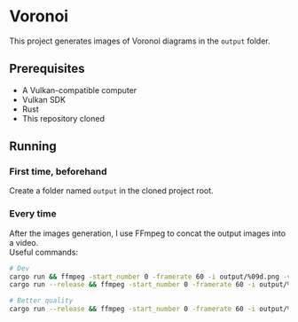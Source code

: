 # Voronoi
This project generates images of Voronoi diagrams in the `output` folder. 

## Prerequisites
- A Vulkan-compatible computer
- Vulkan SDK
- Rust
- This repository cloned

## Running
### First time, beforehand
Create a folder named `output` in the cloned project root.
### Every time
After the images generation, I use FFmpeg to concat the output images into a video.  
Useful commands:
``` bash
# Dev
cargo run && ffmpeg -start_number 0 -framerate 60 -i output/%09d.png -vcodec h264 -frames:v 600 -pix_fmt yuv420p -crf 23 -preset veryfast -y out.mp4
cargo run --release && ffmpeg -start_number 0 -framerate 60 -i output/%09d.png -vcodec h264 -frames:v 600 -pix_fmt yuv420p -crf 23 -preset veryfast -y out.mp4

# Better quality
cargo run --release && ffmpeg -start_number 0 -framerate 60 -i output/%09d.png -vcodec h264 -frames:v 600 -pix_fmt yuv420p -crf 0 -preset veryslow -y out.mp4
```
